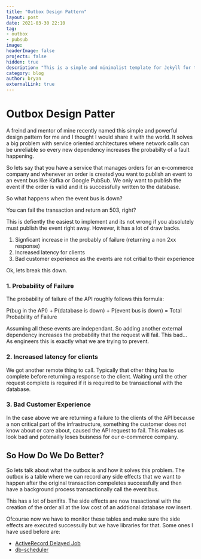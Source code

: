 ```yaml
---
title: "Outbox Design Pattern"
layout: post
date: 2021-03-30 22:10
tag: 
- outbox
- pubsub
image:
headerImage: false
projects: false
hidden: true
description: "This is a simple and minimalist template for Jekyll for those who likes to eat noodles."
category: blog
author: bryan
externalLink: true
---
```


# Outbox Design Patter

A freind and mentor of mine recently named this simple and powerful design pattern for me and I thought I would
share it with the world. It solves a big problem with service oriented architectures where network calls can
be unreliable so every new dependency increases the probabilty of a fault happening.

So lets say that you have a service that manages orders for an e-commerce company and whenever an order is
created you want to publish an event to an event bus like Kafka or Google PubSub. We only want to publish
the event if the order is valid and it is successfully written to the database. 

So what happens when the event bus is down?

You can fail the transaction and return an 503, right?

This is defiently the easiest to implement and its not wrong if you absolutely must publish the event right away.
However, it has a lot of draw backs.

1. Signficant increase in the probably of failure (returning a non 2xx response)
2. Increased latency for clients
3. Bad customer experience as the events are not critial to their experience

Ok, lets break this down.

### 1. Probability of Failure

The probability of failure of the API roughly follows this formula:

P(bug in the API) + P(database is down) + P(event bus is down) = Total Probability of Failure

Assuming all these events are independant. So adding another external dependency increases the probability that
the request will fail. This bad... As engineers this is exactly what we are trying to prevent.

### 2. Increased latency for clients

We got another remote thing to call. Typically that other thing has to complete before returning a response to 
the client. Waiting until the other request complete is required if it is required to be transactional with the
database.

### 3. Bad Customer Experience

In the case above we are returning a failure to the clients of the API because a non critical part of the infrastructure, something
the customer does not know about or care about, caused the API request to fail. This makes us look bad and potenailly loses buisness
for our e-commerce company. 

## So How Do We Do Better?

So lets talk about what the outbox is and how it solves this problem. The outbox is a table where we can record any side effects that
we want to happen after the original transaction compeletes successfully and then have a background process transactionally call the
event bus. 

This has a lot of benifits. The side effects are now trasactional with the creation of the order all at the low cost of an addtional
database row insert. 

Ofcourse now we have to monitor these tables and make sure the side effects are executed successully but we have libraries for that.
Some ones I have used before are:

* [ActiveRecord Delayed Job](https://github.com/collectiveidea/delayed_job)
* [db-scheduler](https://github.com/kagkarlsson/db-scheduler)


